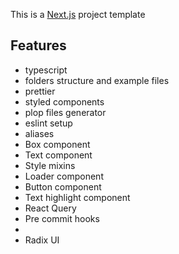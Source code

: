 This is a [Next.js](https://nextjs.org/) project template

## Features

- typescript
- folders structure and example files
- prettier
- styled components
- plop files generator
- eslint setup
- aliases
- Box component
- Text component
- Style mixins
- Loader component
- Button component
- Text highlight component
- React Query
- Pre commit hooks
- 
- Radix UI
